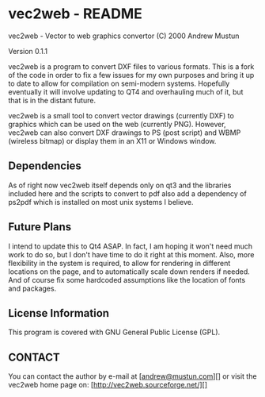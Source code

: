 # vec2web - README

vec2web - Vector to web graphics convertor (C) 2000 Andrew Mustun

Version 0.1.1

vec2web is a program to convert DXF files to various formats.  This is a fork
of the code in order to fix a few issues for my own purposes and bring it up
to date to allow for compilation on semi-modern systems.  Hopefully eventually
it will involve updating to QT4 and overhauling much of it, but that is in the
distant future.

vec2web is a small tool to convert vector drawings (currently DXF) to graphics
which can be used on the web (currently PNG). However,  vec2web can also
convert DXF drawings to PS (post script) and WBMP (wireless bitmap) or display
them in an X11 or Windows window.

## Dependencies

As of right now vec2web itself depends only on qt3 and the libraries included
here and the scripts to convert to pdf also add a dependency of ps2pdf which
is installed on most unix systems I believe.

## Future Plans

I intend to update this to Qt4 ASAP. In fact, I am hoping it won't need much
work to do so, but I don't have time to do it right at this moment. Also, more
flexibility in the system is required, to allow for rendering in different
locations on the page, and to automatically scale down renders if needed.  And
of course fix some hardcoded assumptions like the location of fonts and
packages.


## License Information

This program is covered with GNU General Public License (GPL).


## CONTACT

You can contact the author by e-mail at [andrew@mustun.com][] or visit the vec2web home page on: [http://vec2web.sourceforge.net/][]
